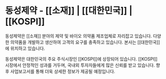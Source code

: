 # 동성제약 - [[소재]] | [[대한민국]] | [[KOSPI]]

동성제약은 [[소재]] 분야의 제약 및 바이오 의약품 제조업체로 자리잡고 있습니다. 다양한 의약품을 개발하고 생산하여 고객의 요구를 충족하고 있습니다. 본사는 [[대한민국]]에 위치하고 있습니다.

동성제약은 대한민국의 주요 주식시장인 [[KOSPI]]에 상장되어 있습니다. [[KOSPI]] 시장에서 안정적인 성과를 거두며, 국내외 투자자들에게 많은 신뢰를 받고 있습니다. 향후 사업보고서를 통해 더욱 상세한 정보가 제공될 예정입니다.
